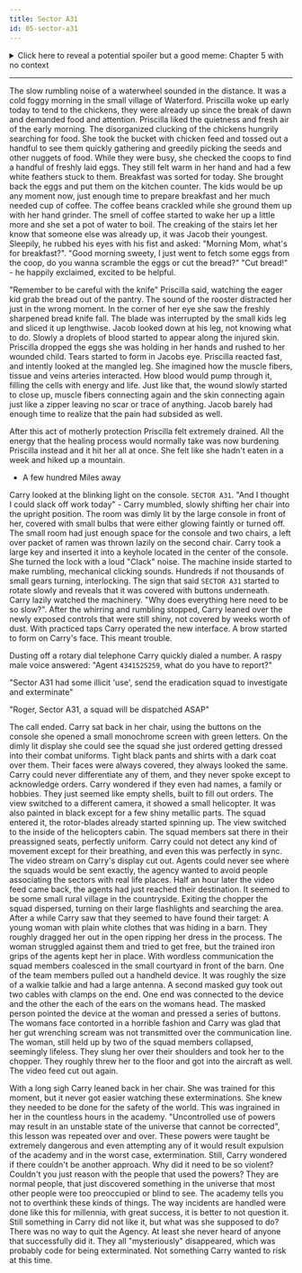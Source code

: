 ```yaml
---
title: Sector A31
id: 05-sector-a31
---
```

<details>
  <summary>Click here to reveal a potential spoiler but a good meme: Chapter 5 with no context</summary>
  <img src="res/05/Chapter 5.png">
</details>

<hr>

The slow rumbling noise of a waterwheel sounded in the distance. It was a cold foggy morning in the small village of Waterford. Priscilla woke up early today to tend to the chickens, they were already up since the break of dawn and demanded food and attention. Priscilla liked the quietness and fresh air of the early morning. The disorganized clucking of the chickens hungrily searching for food. She took the bucket with chicken feed and tossed out a handful to see them quickly gathering and greedily picking the seeds and other nuggets of food. While they were busy, she checked the coops to find a handful of freshly laid eggs. They still felt warm in her hand and had a few white feathers stuck to them. Breakfast was sorted for today. She brought back the eggs and put them on the kitchen counter. The kids would be up any moment now, just enough time to prepare breakfast and her much needed cup of coffee. The coffee beans crackled while she ground them up with her hand grinder. The smell of coffee started to wake her up a little more and she set a pot of water to boil. The creaking of the stairs let her know that someone else was already up, it was Jacob their youngest. Sleepily, he rubbed his eyes with his fist and asked: "Morning Mom, what's for breakfast?". "Good morning sweety, I just went to fetch some eggs from the coop, do you wanna scramble the eggs or cut the bread?"
"Cut bread!" - he happily exclaimed, excited to be helpful.

"Remember to be careful with the knife" Priscilla said, watching the eager kid grab the bread out of the pantry. The sound of the rooster distracted her just in the wrong moment. In the corner of her eye she saw the freshly sharpened bread knife fall. The blade was interrupted by the small kids leg and sliced it up lengthwise. Jacob looked down at his leg, not knowing what to do. Slowly a droplets of blood started to appear along the injured skin. Priscilla dropped the eggs she was holding in her hands and rushed to her wounded child. Tears started to form in Jacobs eye. Priscilla reacted fast, and intently looked at the mangled leg. She imagined how the muscle fibers, tissue and veins arteries interacted. How blood would pump through it, filling the cells with energy and life. Just like that, the wound slowly started to close up, muscle fibers connecting again and the skin connecting again just like a zipper leaving no scar or trace of anything. Jacob barely had enough time to realize that the pain had subsided as well.

After this act of motherly protection Priscilla felt extremely drained. All the energy that the healing process would normally take was now burdening Priscilla instead and it hit her all at once. She felt like she hadn't eaten in a week and hiked up a mountain.

- A few hundred Miles away

Carry looked at the blinking light on the console. ` SECTOR A31 `. "And I thought I could slack off work today" - Carry mumbled, slowly shifting her chair into the upright position. The room was dimly lit by the large console in front of her, covered with small bulbs that were either glowing faintly or turned off. The small room had just enough space for the console and two chairs, a left over packet of ramen was thrown lazily on the second chair.
Carry took a large key and inserted it into a keyhole located in the center of the console. She turned the lock with a loud "Clack" noise. The machine inside started to make rumbling, mechanical clicking sounds. Hundreds if not thousands of small gears turning, interlocking. The sign that said ` SECTOR A31 ` started to rotate slowly and reveals that it was covered with buttons underneath. Carry lazily watched the machinery. "Why does everything here need to be so slow?". After the whirring and rumbling stopped, Carry leaned over the newly exposed controls that were still shiny, not covered by weeks worth of dust. With practiced taps Carry operated the new interface. A brow started to form on Carry's face. This meant trouble. 

Dusting off a rotary dial telephone Carry quickly dialed a number. A raspy male voice answered: "Agent `4341525259`, what do you have to report?"

"Sector A31 had some illicit 'use', send the eradication squad to investigate and exterminate"

"Roger, Sector A31, a squad will be dispatched ASAP"

The call ended. Carry sat back in her chair, using the buttons on the console she opened a small monochrome screen with green letters.
On the dimly lit display she could see the squad she just ordered getting dressed into their combat uniforms. Tight black pants and shirts with a dark coat over them. Their faces were always covered, they always looked the same. Carry could never differentiate any of them, and they never spoke except to acknowledge orders. Carry wondered if they even had names, a family or hobbies. They just seemed like empty shells, built to fill out orders. The view switched to a different camera, it showed a small helicopter. It was also painted in black except for a few shiny metallic parts. The squad entered it, the rotor-blades already started spinning up. The view switched to the inside of the helicopters cabin. The squad members sat there in their preassigned seats, perfectly uniform. Carry could not detect any kind of movement except for their breathing, and even this was perfectly in sync. The video stream on Carry's display cut out. 
Agents could never see where the squads would be sent exactly, the agency wanted to avoid people associating the sectors with real life places. Half an hour later the video feed came back, the agents had just reached their destination. It seemed to be some small rural village in the countryside. Exiting the chopper the squad dispersed, turning on their large flashlights and searching the area. After a while Carry saw that they seemed to have found their target: A young woman with plain white clothes that was hiding in a barn. They roughly dragged her out in the open ripping her dress in the process. The woman struggled against them and tried to get free, but the trained iron grips of the agents kept her in place. With wordless communication the squad members coalesced in the small courtyard in front of the barn. One of the team members pulled out a handheld device. It was roughly the size of a walkie talkie and had a large antenna. A second masked guy took out two cables with clamps on the end. One end was connected to the device and the other the each of the ears on the womans head. The masked person pointed the device at the woman and pressed a series of buttons. The womans face contorted in a horrible fashion and Carry was glad that her gut wrenching scream was not transmitted over the communication line. The woman, still held up by two of the squad members collapsed, seemingly lifeless. They slung her over their shoulders and took her to the chopper. They roughly threw her to the floor and got into the aircraft as well. The video feed cut out again.

With a long sigh Carry leaned back in her chair. She was trained for this moment, but it never got easier watching these exterminations. She knew they needed to be done for the safety of the world. This was ingrained in her in the countless hours in the academy. "Uncontrolled use of powers may result in an unstable state of the universe that cannot be corrected", this lesson was repeated over and over. These powers were taught be extremely dangerous and even attempting any of it would result expulsion of the academy and in the worst case, extermination. Still, Carry wondered if there couldn't be another approach. Why did it need to be so violent? Couldn't you just reason with the people that used the powers? They are normal people, that just discovered something in the universe that most other people were too preoccupied or blind to see. The academy tells you not to overthink these kinds of things. The way incidents are handled were done like this for millennia, with great success, it is better to not question it. Still something in Carry did not like it, but what was she supposed to do? There was no way to quit the Agency. At least she never heard of anyone that successfully did it. They all "mysteriously" disappeared, which was probably code for being exterminated. Not something Carry wanted to risk at this time.